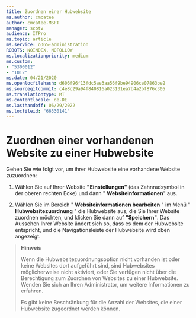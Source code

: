 ```yaml
---
title: Zuordnen einer Hubwebsite
ms.author: cmcatee
author: cmcatee-MSFT
manager: scotv
audience: ITPro
ms.topic: article
ms.service: o365-administration
ROBOTS: NOINDEX, NOFOLLOW
ms.localizationpriority: medium
ms.custom:
- "5300012"
- "1012"
ms.date: 04/21/2020
ms.openlocfilehash: d606f96f13fdc5ae3aa56f9be94906ce07863be2
ms.sourcegitcommit: c4e8c29a94f840816a023131ea7b4a2bf876c305
ms.translationtype: MT
ms.contentlocale: de-DE
ms.lasthandoff: 06/29/2022
ms.locfileid: "66330141"
---
```

# <a name="associate-existing-site-with-a-hub-site"></a>Zuordnen einer vorhandenen Website zu einer Hubwebsite

Gehen Sie wie folgt vor, um ihrer Hubwebsite eine vorhandene Website zuzuordnen:
  
1. Wählen Sie auf Ihrer Website **"Einstellungen"** (das Zahnradsymbol in der oberen rechten Ecke) und dann " **Websiteinformationen**" aus.

2. Wählen Sie im Bereich " **Websiteinformationen bearbeiten** " im Menü " **Hubwebsitezuordnung** " die Hubwebsite aus, die Sie Ihrer Website zuordnen möchten, und klicken Sie dann auf **"Speichern"**. Das Aussehen Ihrer Website ändert sich so, dass es dem der Hubwebsite entspricht, und die Navigationsleiste der Hubwebsite wird oben angezeigt.

>**Hinweis**
>
>Wenn die Hubwebsitezuordnungsoption nicht vorhanden ist oder keine Websites dort aufgeführt sind, sind Hubwebsites möglicherweise nicht aktiviert, oder Sie verfügen nicht über die Berechtigung zum Zuordnen von Websites zu einer Hubwebsite. Wenden Sie sich an Ihren Administrator, um weitere Informationen zu erfahren.
>
>Es gibt keine Beschränkung für die Anzahl der Websites, die einer Hubwebsite zugeordnet werden können.
  